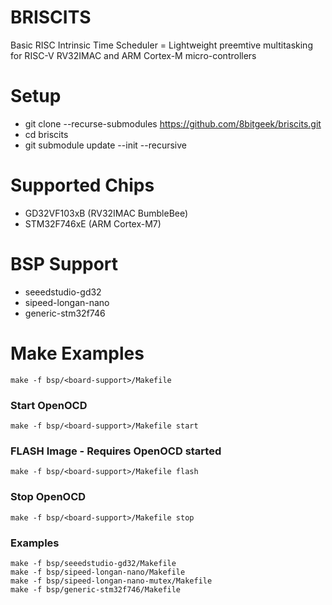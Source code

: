 # BRISCITS
Basic RISC Intrinsic Time Scheduler = Lightweight preemtive multitasking for RISC-V RV32IMAC and ARM Cortex-M micro-controllers

# Setup

* git clone --recurse-submodules https://github.com/8bitgeek/briscits.git
* cd briscits 
* git submodule update --init --recursive

# Supported Chips

* GD32VF103xB (RV32IMAC BumbleBee)
* STM32F746xE (ARM Cortex-M7)

# BSP Support

* seeedstudio-gd32
* sipeed-longan-nano
* generic-stm32f746

# Make Examples

`make -f bsp/<board-support>/Makefile`

### Start OpenOCD 
`make -f bsp/<board-support>/Makefile start`
  
### FLASH Image - Requires OpenOCD started
`make -f bsp/<board-support>/Makefile flash`

### Stop OpenOCD
`make -f bsp/<board-support>/Makefile stop`

### Examples
~~~~
make -f bsp/seeedstudio-gd32/Makefile
make -f bsp/sipeed-longan-nano/Makefile
make -f bsp/sipeed-longan-nano-mutex/Makefile
make -f bsp/generic-stm32f746/Makefile
~~~~

